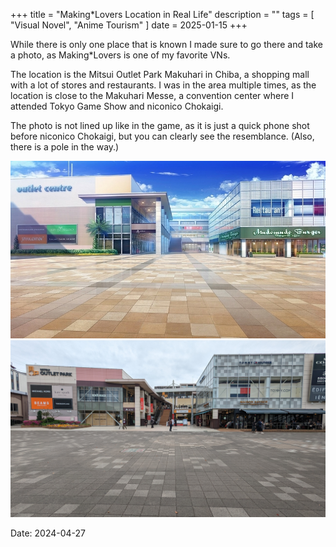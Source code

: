 +++
title = "Making*Lovers Location in Real Life"
description = ""
tags = [
  "Visual Novel",
  "Anime Tourism"
]
date = 2025-01-15
+++

While there is only one place that is known I made sure to go there and take a photo, as Making*Lovers is one of my favorite VNs.

The location is the Mitsui Outlet Park Makuhari in Chiba, a shopping mall with a lot of stores and restaurants.
I was in the area multiple times, as the location is close to the Makuhari Messe, a convention center where I attended Tokyo Game Show and niconico Chokaigi.

The photo is not lined up like in the game, as it is just a quick phone shot before niconico Chokaigi, but you can clearly see the resemblance. (Also, there is a pole in the way.)

![1.jpg](1.jpg)
![YDR40326.jpg](YDR40326.jpg)

Date: 2024-04-27
